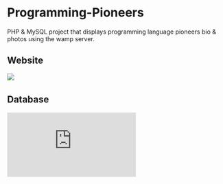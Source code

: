 # Programming-Pioneers
PHP &amp; MySQL project that displays programming language pioneers bio &amp; photos using the wamp server.

## Website

 ![](https://github.com/avrilkey/Programming-Pioneers/blob/main/ezgif.com-gif-maker.gif)


## Database
![](https://github.com/avrilkey/Programming-Pioneers/blob/main/SQL%20result%20-%20phpMyAdmin%203.2.0.1.pdf)
